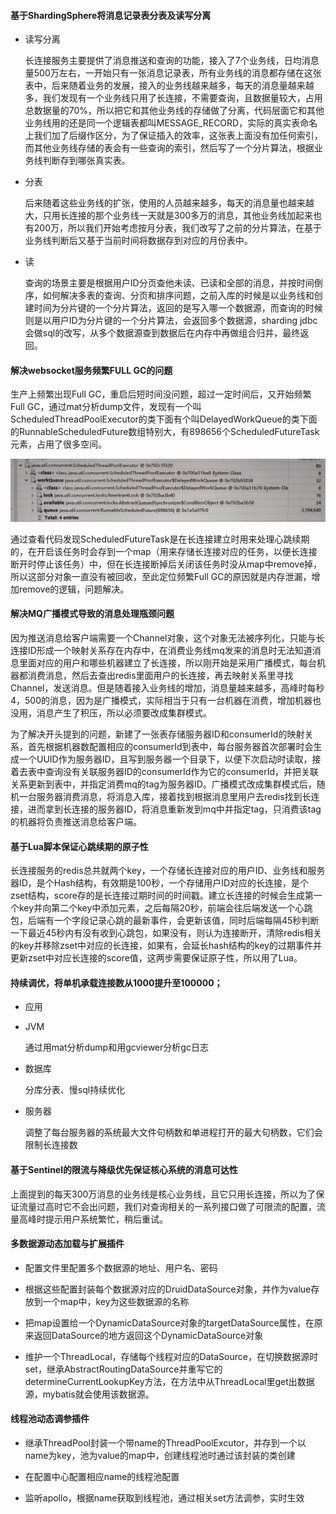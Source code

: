 #### 基于ShardingSphere将消息记录表分表及读写分离

- 读写分离

  长连接服务主要提供了消息推送和查询的功能，接入了7个业务线，日均消息量500万左右，一开始只有一张消息记录表，所有业务线的消息都存储在这张表中，后来随着业务的发展，接入的业务线越来越多，每天的消息量越来越多，我们发现有一个业务线只用了长连接，不需要查询，且数据量较大，占用总数据量的70%，所以把它和其他业务线的存储做了分离，代码层面它和其他业务线用的还是同一个逻辑表都叫MESSAGE_RECORD，实际的真实表命名上我们加了后缀作区分，为了保证插入的效率，这张表上面没有加任何索引，而其他业务线存储的表会有一些查询的索引，然后写了一个分片算法，根据业务线判断存到哪张真实表。

- 分表

  后来随着这些业务线的扩张，使用的人员越来越多，每天的消息量也越来越大，只用长连接的那个业务线一天就是300多万的消息，其他业务线加起来也有200万，所以我们开始考虑按月分表，我们改写了之前的分片算法，在基于业务线判断后又基于当前时间将数据存到对应的月份表中。

- 读

  查询的场景主要是根据用户ID分页查他未读、已读和全部的消息，并按时间倒序，如何解决多表的查询、分页和排序问题，之前入库的时候是以业务线和创建时间为分片键的一个分片算法，返回的是写入哪一个数据源，而查询的时候则是以用户ID为分片键的一个分片算法，会返回多个数据源，sharding jdbc会做sql的改写，从多个数据源查到数据后在内存中再做组合归并，最终返回。

#### 解决websocket服务频繁FULL GC的问题

生产上频繁出现Full GC，重启后短时间没问题，超过一定时间后，又开始频繁Full GC，通过mat分析dump文件，发现有一个叫ScheduledThreadPoolExecutor的类下面有个叫DelayedWorkQueue的类下面的RunnableScheduledFuture数组特别大，有898656个ScheduledFutureTask元素，占用了很多空间。

![](/assets/jvm/mat.png)

通过查看代码发现ScheduledFutureTask是在长连接建立时用来处理心跳续期的，在开启该任务时会存到一个map（用来存储长连接对应的任务，以便长连接断开时停止该任务）中，但在长连接断掉后关闭该任务时没从map中remove掉，所以这部分对象一直没有被回收，至此定位频繁Full GC的原因就是内存泄漏，增加remove的逻辑，问题解决。

#### 解决MQ广播模式导致的消息处理瓶颈问题

因为推送消息给客户端需要一个Channel对象，这个对象无法被序列化，只能与长连接ID形成一个映射关系存在内存中，在消费业务线mq发来的消息时无法知道消息里面对应的用户和哪些机器建立了长连接，所以刚开始是采用广播模式，每台机器都消费消息，然后去查出redis里面用户的长连接，再去映射关系里寻找Channel，发送消息。但是随着接入业务线的增加，消息量越来越多，高峰时每秒4，500的消息，因为是广播模式，实际相当于只有一台机器在消费，增加机器也没用，消息产生了积压，所以必须要改成集群模式。

为了解决开头提到的问题，新建了一张表存储服务器ID和consumerId的映射关系，首先根据机器数配置相应的consumerId到表中，每台服务器首次部署时会生成一个UUID作为服务器ID，且写到服务器一个目录下，以便下次启动时读取，接着去表中查询没有关联服务器ID的consumerId作为它的consumerId，并把关联关系更新到表中，并指定消费mq的tag为服务器ID。广播模式改成集群模式后，随机一台服务器消费消息，将消息入库，接着找到根据消息里用户去redis找到长连接，进而拿到长连接的服务器ID，将消息重新发到mq中并指定tag，只消费该tag的机器将负责推送消息给客户端。

#### 基于Lua脚本保证心跳续期的原子性

长连接服务的redis总共就两个key，一个存储长连接对应的用户ID、业务线和服务器ID，是个Hash结构，有效期是100秒，一个存储用户ID对应的长连接，是个zset结构，score存的是长连接过期时间的时间戳。建立长连接的时候会生成第一个key并向第二个key中添加元素，之后每隔20秒，前端会往后端发送一个心跳包，后端有一个字段记录心跳的最新事件，会更新该值，同时后端每隔45秒判断一下最近45秒内有没有收到心跳包，如果没有，则认为连接断开，清除redis相关的key并移除zset中对应的长连接，如果有，会延长hash结构的key的过期事件并更新zset中对应长连接的score值，这两步需要保证原子性，所以用了Lua。

#### 持续调优，将单机承载连接数从1000提升至100000；

- 应用

- JVM

  通过用mat分析dump和用gcviewer分析gc日志

- 数据库

  分库分表、慢sql持续优化

- 服务器

  调整了每台服务器的系统最大文件句柄数和单进程打开的最大句柄数，它们会限制长连接数

#### 基于Sentinel的限流与降级优先保证核心系统的消息可达性

上面提到的每天300万消息的业务线是核心业务线，且它只用长连接，所以为了保证流量过高时它不会出问题，我们对查询相关的一系列接口做了可限流的配置，流量高峰时提示用户系统繁忙，稍后重试。

#### 多数据源动态加载与扩展插件

- 配置文件里配置多个数据源的地址、用户名、密码

- 根据这些配置封装每个数据源对应的DruidDataSource对象，并作为value存放到一个map中，key为这些数据源的名称

- 把map设置给一个DynamicDataSource对象的targetDataSource属性，在原来返回DataSource的地方返回这个DynamicDataSource对象

- 维护一个ThreadLocal，存储每个线程对应的DataSource，在切换数据源时set，继承AbstractRoutingDataSource并重写它的determineCurrentLookupKey方法，在方法中从ThreadLocal里get出数据源，mybatis就会使用该数据源。

#### 线程池动态调参插件

- 继承ThreadPool封装一个带name的ThreadPoolExcutor，并存到一个以name为key，池为value的map中，创建线程池时通过该封装的类创建

- 在配置中心配置相应name的线程池配置

- 监听apollo，根据name获取到线程池，通过相关set方法调参，实时生效

